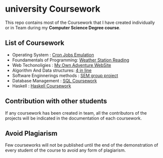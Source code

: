 # university Coursework

This repo contains most of the Coursework that I have created individually or in Team during my **Computer Science Degree course**.

## List of Coursework

* Operating System : [Cron Jobs Emulation](https://github.com/omonimus1/cron_jobs_interface_emulatio)
* Foundamentals of Programming: [Weather Station Reading](https://github.com/omonimus1/Weather-station-readings)
* Web Techonoligies : [My Own Adventure WebSite](https://github.com/omonimus1/myOwnAdventure.github.io) 
* Algorithm And Data structures: [4 in line](https://github.com/omonimus1/pollicino_davide_ads)
* Software Enginnerings methods : [SEM group project](https://github.com/omonimus1/SEM_group_project)
* Database Management : [SQL Coursework](https://github.com/omonimus1/database-management-rocket-coursework)
* Haskell : [Haskell Coursework](https://github.com/omonimus1/Haskell_and_nachos)

## Contribution with other students

If any coursework has been created in team, all the contributors of the projects will be indicated 
in the documentation of each coursework. 

## Avoid Plagiarism

Few courseworks will not be published until the end of the demonstration of every student of the course to avoid any form of  plagiarism.
